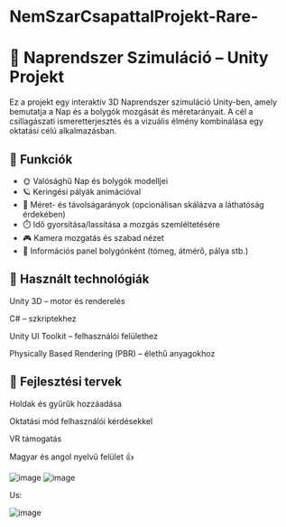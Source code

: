 # NemSzarCsapattalProjekt-Rare-
# 🌌 Naprendszer Szimuláció – Unity Projekt

Ez a projekt egy interaktív 3D Naprendszer szimuláció Unity-ben, amely bemutatja a Nap és a bolygók mozgását és méretarányait. A cél a csillagászati ismeretterjesztés és a vizuális élmény kombinálása egy oktatási célú alkalmazásban.

## 🔭 Funkciók

- 🌞 Valósághű Nap és bolygók modelljei
- 🪐 Keringési pályák animációval
- 📏 Méret- és távolságarányok (opcionálisan skálázva a láthatóság érdekében)
- ⏱️ Idő gyorsítása/lassítása a mozgás szemléltetésére
- 🎮 Kamera mozgatás és szabad nézet
- 🧠 Információs panel bolygónként (tömeg, átmérő, pálya stb.)

## 🧠 Használt technológiák
Unity 3D – motor és renderelés

C# – szkriptekhez

Unity UI Toolkit – felhasználói felülethez

Physically Based Rendering (PBR) – élethű anyagokhoz

## 📌 Fejlesztési tervek
Holdak és gyűrűk hozzáadása

Oktatási mód felhasználói kérdésekkel

VR támogatás

Magyar és angol nyelvű felület
👍



![image](https://github.com/user-attachments/assets/619c0a50-8a8d-468f-9fb9-fcf4ce7f8324)
![image](https://github.com/user-attachments/assets/bd05bba3-9ea3-479a-ba91-73f7da302279)




Us:

![image](https://github.com/user-attachments/assets/081f2b63-d72d-4331-b77e-4156d3b13a83)

